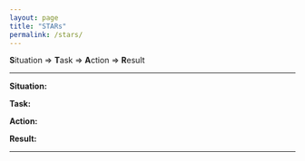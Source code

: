 ```yaml
---
layout: page
title: "STARs"
permalink: /stars/
---
```


**S**ituation => **T**ask => **A**ction => **R**esult

---

**Situation:** 

**Task:** 

**Action:** 

**Result:** 

---

<!---

**Situation:** 

**Task:** 

**Action:** 

**Result:** 

-->
